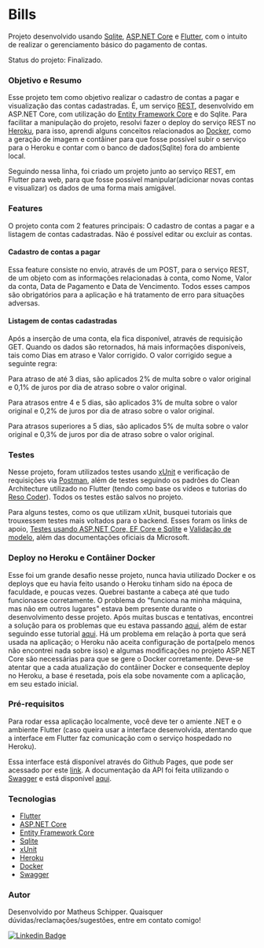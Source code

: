 # Bills

Projeto desenvolvido usando [Sqlite](https://www.sqlite.org/index.html), [ASP.NET Core](https://docs.microsoft.com/pt-br/aspnet/core/introduction-to-aspnet-core?view=aspnetcore-3.1) 
e [Flutter](https://flutter.dev/docs/get-started/install), com o intuito de realizar o gerenciamento básico do pagamento de contas.


Status do projeto: Finalizado.

### Objetivo e Resumo

Esse projeto tem como objetivo realizar o cadastro de contas a pagar e visualização das contas cadastradas. 
É, um serviço [REST](https://www.devmedia.com.br/rest-tutorial/28912), desenvolvido em ASP.NET Core, com utilização do [Entity Framework Core](https://docs.microsoft.com/pt-br/ef/core/) 
e do Sqlite.
Para facilitar a manipulação do projeto, resolvi fazer o deploy do serviço REST no [Heroku](https://www.heroku.com/), para isso, aprendi alguns conceitos relacionados
ao [Docker](https://www.docker.com/), como a geração de imagem e contâiner para que fosse possível subir o serviço para o Heroku e contar com o banco de dados(Sqlite) 
fora do ambiente local.

Seguindo nessa linha, foi criado um projeto junto ao serviço REST, em Flutter para web, para que fosse possível manipular(adicionar novas contas e visualizar) 
os dados de uma forma mais amigável.

### Features

O projeto conta com 2 features principais: O cadastro de contas a pagar e a listagem de contas cadastradas.
Não é possível editar ou excluir as contas.

#### Cadastro de contas a pagar

Essa feature consiste no envio, através de um POST, para o serviço REST, de um objeto com as informações relacionadas à conta, como Nome, Valor da conta, Data de Pagamento e Data de Vencimento.
Todos esses campos são obrigatórios para a aplicação e há tratamento de erro para situações adversas.

#### Listagem de contas cadastradas
Após a inserção de uma conta, ela fica disponível, através de requisição GET. Quando os dados são retornados, há mais informações disponíveis, tais como Dias em atraso e Valor corrigido.
O valor corrigido segue a seguinte regra:

Para atraso de até 3 dias, são aplicados 2% de multa sobre o valor original e 0,1% de juros por dia de atraso sobre o valor original.

Para atrasos entre 4 e 5 dias, são aplicados 3% de multa sobre o valor original e 0,2% de juros por dia de atraso sobre o valor original.

Para atrasos superiores a 5 dias, são aplicados 5% de multa sobre o valor original e  0,3% de juros por dia de atraso sobre o valor original.


### Testes
Nesse projeto, foram utilizados testes usando [xUnit](https://xunit.net/) e verificação de requisições via [Postman](https://www.postman.com/), além de testes seguindo os padrões do Clean Architecture 
utilizado no Flutter (tendo como base os vídeos e tutorias do [Reso Coder](https://resocoder.com/2019/08/27/flutter-tdd-clean-architecture-course-1-explanation-project-structure/)).
Todos os testes estão salvos no projeto.

Para alguns testes, como os que utilizam xUnit, busquei tutoriais que trouxessem testes mais voltados para o backend.
Esses foram os links de apoio, [Testes usando ASP.NET Core, EF Core e Sqlite](https://raaaimund.github.io/tech/2019/05/07/aspnet-core-unit-testing-inmemory/) e
[Validação de modelo](http://www.jondavis.net/techblog/post/2010/12/01/Testing-Basic-ASPNET-MVC-View-Model-Validation-With-Brevity.aspx), além das documentações oficiais
da Microsoft.

### Deploy no Heroku e Contâiner Docker
Esse foi um grande desafio nesse projeto, nunca havia utilizado Docker e os deploys que eu havia feito usando o Heroku tinham sido na época de faculdade, e poucas vezes.
Quebrei bastante a cabeça até que tudo funcionasse corretamente. O problema do "funciona na minha máquina, mas não em outros lugares" estava bem presente durante o desenvolvimento
desse projeto. Após muitas buscas e tentativas, encontrei a solução para os problemas que eu estava passando [aqui](https://habr.com/en/post/450904/), além de estar seguindo esse tutorial
[aqui](https://www.treinaweb.com.br/blog/publicando-uma-aplicacao-asp-net-core-no-heroku/). Há um problema em relação à porta que será usada na aplicação; o Heroku não 
aceita configuração de porta(pelo menos não encontrei nada sobre isso) e algumas modificações no projeto ASP.NET Core são necessárias para que se gere o Docker corretamente.
Deve-se atentar que a cada atualização do contâiner Docker e consequente deploy no Heroku, a base é resetada, pois ela sobe novamente com a aplicação, em seu estado inicial.

### Pré-requisitos

Para rodar essa aplicação localmente, você deve ter o amiente .NET e o ambiente Flutter (caso queira usar a interface desenvolvida, atentando que a interface em Flutter faz
comunicação com o serviço hospedado no Heroku).

Essa interface está disponível através do Github Pages, que pode ser acessado por este [link](https://matheusschipper.github.io/#/).
A documentação da API foi feita utilizando o [Swagger](https://swagger.io/) e está disponível [aqui](https://msdbillsapi.herokuapp.com/swagger/index.html).


### Tecnologias

 - [Flutter](https://flutter.dev/)
 - [ASP.NET Core](https://docs.microsoft.com/pt-br/aspnet/core/introduction-to-aspnet-core?view=aspnetcore-3.1) 
 - [Entity Framework Core]()
 - [Sqlite](https://www.sqlite.org/index.html)
 - [xUnit](https://xunit.net/)
 - [Heroku](https://www.heroku.com/)
 - [Docker](https://www.docker.com/)
 - [Swagger](https://swagger.io/)
 

### Autor
Desenvolvido por Matheus Schipper. Quaisquer dúvidas/reclamações/sugestões, entre em contato comigo!

[![Linkedin Badge](https://img.shields.io/badge/-Matheus_Schipper-blue?style=flat-square&logo=Linkedin&logoColor=white&link=https://www.linkedin.com/in/matheusschipper/)](https://www.linkedin.com/in/matheusschipper/)

